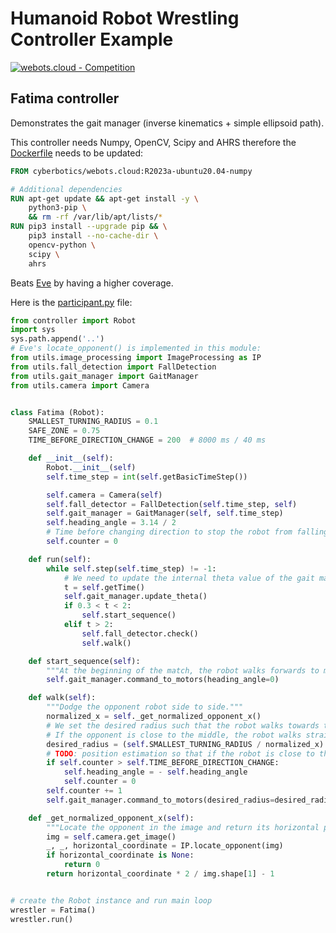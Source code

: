 # Humanoid Robot Wrestling Controller Example

[![webots.cloud - Competition](https://img.shields.io/badge/webots.cloud-Competition-007ACC)][1]

## Fatima controller

Demonstrates the gait manager (inverse kinematics + simple ellipsoid path).

This controller needs Numpy, OpenCV, Scipy and AHRS therefore the [Dockerfile](controllers/Dockerfile#L1-L12) needs to be updated:

```Dockerfile
FROM cyberbotics/webots.cloud:R2023a-ubuntu20.04-numpy

# Additional dependencies
RUN apt-get update && apt-get install -y \
    python3-pip \
    && rm -rf /var/lib/apt/lists/*
RUN pip3 install --upgrade pip && \
    pip3 install --no-cache-dir \
    opencv-python \
    scipy \
    ahrs
```

Beats [Eve](https://github.com/cyberbotics/wrestling-charlie) by having a higher coverage.

Here is the [participant.py](./controllers/participant/participant.py) file:

``` Python
from controller import Robot
import sys
sys.path.append('..')
# Eve's locate_opponent() is implemented in this module:
from utils.image_processing import ImageProcessing as IP
from utils.fall_detection import FallDetection
from utils.gait_manager import GaitManager
from utils.camera import Camera


class Fatima (Robot):
    SMALLEST_TURNING_RADIUS = 0.1
    SAFE_ZONE = 0.75
    TIME_BEFORE_DIRECTION_CHANGE = 200  # 8000 ms / 40 ms

    def __init__(self):
        Robot.__init__(self)
        self.time_step = int(self.getBasicTimeStep())

        self.camera = Camera(self)
        self.fall_detector = FallDetection(self.time_step, self)
        self.gait_manager = GaitManager(self, self.time_step)
        self.heading_angle = 3.14 / 2
        # Time before changing direction to stop the robot from falling off the ring
        self.counter = 0

    def run(self):
        while self.step(self.time_step) != -1:
            # We need to update the internal theta value of the gait manager at every step:
            t = self.getTime()
            self.gait_manager.update_theta()
            if 0.3 < t < 2:
                self.start_sequence()
            elif t > 2:
                self.fall_detector.check()
                self.walk()

    def start_sequence(self):
        """At the beginning of the match, the robot walks forwards to move away from the edges."""
        self.gait_manager.command_to_motors(heading_angle=0)

    def walk(self):
        """Dodge the opponent robot side to side."""
        normalized_x = self._get_normalized_opponent_x()
        # We set the desired radius such that the robot walks towards the opponent.
        # If the opponent is close to the middle, the robot walks straight.
        desired_radius = (self.SMALLEST_TURNING_RADIUS / normalized_x) if abs(normalized_x) > 1e-3 else None
        # TODO: position estimation so that if the robot is close to the edge, it switches dodging direction
        if self.counter > self.TIME_BEFORE_DIRECTION_CHANGE:
            self.heading_angle = - self.heading_angle
            self.counter = 0
        self.counter += 1
        self.gait_manager.command_to_motors(desired_radius=desired_radius, heading_angle=self.heading_angle)

    def _get_normalized_opponent_x(self):
        """Locate the opponent in the image and return its horizontal position in the range [-1, 1]."""
        img = self.camera.get_image()
        _, _, horizontal_coordinate = IP.locate_opponent(img)
        if horizontal_coordinate is None:
            return 0
        return horizontal_coordinate * 2 / img.shape[1] - 1


# create the Robot instance and run main loop
wrestler = Fatima()
wrestler.run()
```

<!-- [Grace](https://github.com/cyberbotics/wrestling-grace) is a more advanced robot controller able to win against Fatima. -->

[1]: https://webots.cloud/run?version=R2022b&url=https%3A%2F%2Fgithub.com%2Fcyberbotics%2Fwrestling%2Fblob%2Fmain%2Fworlds%2Fwrestling.wbt&type=competition "Leaderboard"
